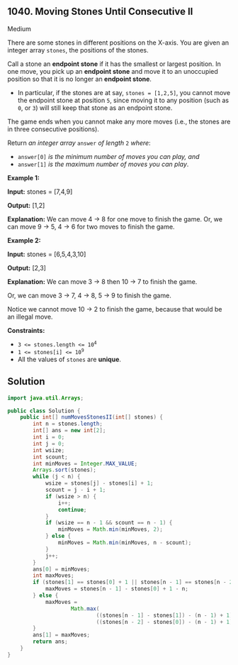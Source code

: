## 1040\. Moving Stones Until Consecutive II

Medium

There are some stones in different positions on the X-axis. You are given an integer array `stones`, the positions of the stones.

Call a stone an **endpoint stone** if it has the smallest or largest position. In one move, you pick up an **endpoint stone** and move it to an unoccupied position so that it is no longer an **endpoint stone**.

*   In particular, if the stones are at say, `stones = [1,2,5]`, you cannot move the endpoint stone at position `5`, since moving it to any position (such as `0`, or `3`) will still keep that stone as an endpoint stone.

The game ends when you cannot make any more moves (i.e., the stones are in three consecutive positions).

Return _an integer array_ `answer` _of length_ `2` _where_:

*   `answer[0]` _is the minimum number of moves you can play, and_
*   `answer[1]` _is the maximum number of moves you can play_.

**Example 1:**

**Input:** stones = [7,4,9]

**Output:** [1,2]

**Explanation:** We can move 4 -> 8 for one move to finish the game. Or, we can move 9 -> 5, 4 -> 6 for two moves to finish the game.

**Example 2:**

**Input:** stones = [6,5,4,3,10]

**Output:** [2,3]

**Explanation:** We can move 3 -> 8 then 10 -> 7 to finish the game. 

Or, we can move 3 -> 7, 4 -> 8, 5 -> 9 to finish the game. 

Notice we cannot move 10 -> 2 to finish the game, because that would be an illegal move.

**Constraints:**

*   <code>3 <= stones.length <= 10<sup>4</sup></code>
*   <code>1 <= stones[i] <= 10<sup>9</sup></code>
*   All the values of `stones` are **unique**.

## Solution

```java
import java.util.Arrays;

public class Solution {
    public int[] numMovesStonesII(int[] stones) {
        int n = stones.length;
        int[] ans = new int[2];
        int i = 0;
        int j = 0;
        int wsize;
        int scount;
        int minMoves = Integer.MAX_VALUE;
        Arrays.sort(stones);
        while (j < n) {
            wsize = stones[j] - stones[i] + 1;
            scount = j - i + 1;
            if (wsize > n) {
                i++;
                continue;
            }
            if (wsize == n - 1 && scount == n - 1) {
                minMoves = Math.min(minMoves, 2);
            } else {
                minMoves = Math.min(minMoves, n - scount);
            }
            j++;
        }
        ans[0] = minMoves;
        int maxMoves;
        if (stones[1] == stones[0] + 1 || stones[n - 1] == stones[n - 2] + 1) {
            maxMoves = stones[n - 1] - stones[0] + 1 - n;
        } else {
            maxMoves =
                    Math.max(
                            ((stones[n - 1] - stones[1]) - (n - 1) + 1),
                            ((stones[n - 2] - stones[0]) - (n - 1) + 1));
        }
        ans[1] = maxMoves;
        return ans;
    }
}
```